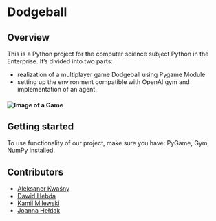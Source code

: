 # Dodgeball
## Overview
This is a Python project for the computer science subject Python in the Enterprise. 
It’s divided into two parts:
- realization of a multiplayer game Dodgeball using Pygame Module
- setting up the environment compatible with OpenAI gym and implementation of an agent.
#### ![Image of a Game](/../master/scripts/Assets/screenshot/game.png)
## Getting started
To use functionality of our project, make sure you have: PyGame, Gym, NumPy installed.
## Contributors
-  [Aleksaner Kwaśny](https://github.com/akwasnyy)
-  [Dawid Hebda](https://github.com/Zawirusowany)
-  [Kamil Milewski](https://github.com/K4mi1ewski)
-  [Joanna Hełdak](https://github.com/monkeykinggggg)


